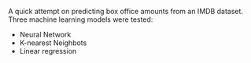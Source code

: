 A quick attempt on predicting box office amounts from an IMDB dataset.
Three machine learning models were tested: 
* Neural Network 
* K-nearest Neighbots
* Linear regression

